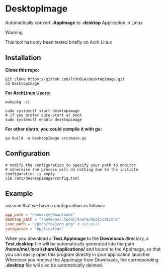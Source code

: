 # DesktopImage
Automatically convert **.AppImage** to **.desktop** Application in Linux
> [!WARNING]  
> This tool has only been tested briefly on Arch Linux

## Installation
**Clone this repo:**
```shell
git clone https://github.com/lrx0014/DesktopImage.git
cd DesktopImage
```

**For ArchLinux Users:**
```shell
makepkg -si

sudo systemctl start desktopimage
# if you prefer auto-start at boot
sudo systemctl enable desktopimage
```

**For other distro, you could compile it with go:**
```shell
go build -o DesktopImage src/main.go
```

## Configuration
```shell
# modify the configuration to specify your path to monitor
# otherwise the process will do nothing due to the initiate configuration is empty
vim /etc/desktopimage/config.toml
``` 

## Example
assume that we have a configuration as follows:
```toml
app_path = "/home/me/Downloads"
desktop_path = "/home/me/.local/share/Applications"
icon_path = "/path/to/icon.png" # optional
categories = "Application"
```
When you download a **Test.AppImage** to the **Downloads** directory, a **Test.desktop** file will be automatically generated into the path **/home/me/.local/share/Applications/** and bound to the AppImage, so that you can easily open this program directly in your application launcher. Whenever you remove the AppImage from Downloads, the corresponding **.desktop** file will also be automatically deleted.
